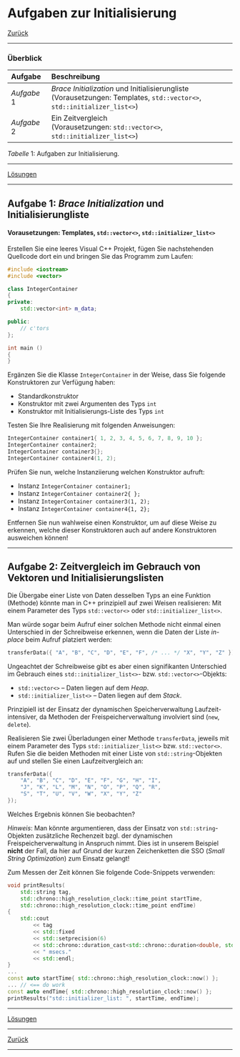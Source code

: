 # Aufgaben zur Initialisierung

[Zurück](./Exercises.md)

---

### Überblick

| Aufgabe | Beschreibung |
| :- | :- |
| *Aufgabe* 1 | *Brace Initialization* und Initialisierungliste<br/>(Vorausetzungen: Templates, `std::vector<>`, `std::initializer_list<>`) |
| *Aufgabe* 2 | Ein Zeitvergleich<br/>(Vorausetzungen: `std::vector<>`, `std::initializer_list<>`) |

*Tabelle* 1: Aufgaben zur Initialisierung.

---

[Lösungen](Exercises_11_Initialization.cpp)

---

## Aufgabe 1: *Brace Initialization* und Initialisierungliste

#### Vorausetzungen: Templates, `std::vector<>`, `std::initializer_list<>`

Erstellen Sie eine leeres Visual C++ Projekt,
fügen Sie nachstehenden Quellcode dort ein und bringen Sie das Programm zum Laufen:

```cpp
#include <iostream>
#include <vector>

class IntegerContainer
{
private:
    std::vector<int> m_data;

public:
    // c'tors
};

int main ()
{
}
```

Ergänzen Sie die Klasse `IntegerContainer` in der Weise,
dass Sie folgende Konstruktoren zur Verfügung haben:

  * Standardkonstruktor
  * Konstruktor mit zwei Argumenten des Typs `int`
  * Konstruktor mit Initialisierungs-Liste des Typs `int`

Testen Sie Ihre Realisierung mit folgenden Anweisungen:

```cpp
IntegerContainer container1{ 1, 2, 3, 4, 5, 6, 7, 8, 9, 10 };
IntegerContainer container2;
IntegerContainer container3{};
IntegerContainer container4(1, 2);
```

Prüfen Sie nun, welche Instanziierung welchen Konstruktor aufruft:

  * Instanz `IntegerContainer container1;`
  * Instanz `IntegerContainer container2{ };`
  * Instanz `IntegerContainer container3(1, 2);`
  * Instanz `IntegerContainer container4{1, 2};`

Entfernen Sie nun wahlweise einen Konstruktor, um auf diese Weise zu erkennen,
welche dieser Konstruktoren auch auf andere Konstruktoren ausweichen können!

---

## Aufgabe 2: Zeitvergleich im Gebrauch von Vektoren und Initialisierungslisten

Die Übergabe einer Liste von Daten desselben Typs
an eine Funktion (Methode) könnte man in C++ prinzipiell auf zwei Weisen
realisieren: Mit einem Parameter des Typs `std::vector<>` oder `std::initializer_list<>`.

Man würde sogar beim Aufruf einer solchen Methode nicht einmal einen Unterschied
in der Schreibweise erkennen,
wenn die Daten der Liste *in-place* beim Aufruf platziert werden:

```cpp
transferData({ "A", "B", "C", "D", "E", "F", /* ... */ "X", "Y", "Z" });
```

Ungeachtet der Schreibweise gibt es aber einen signifikanten Unterschied
im Gebrauch eines `std::initializer_list<>`- bzw. `std::vector<>`-Objekts:

  * `std::vector<>` &ndash; Daten liegen auf dem *Heap*.
  * `std::initializer_list<>` &ndash; Daten liegen auf dem *Stack*.

Prinzipiell ist der Einsatz der dynamischen Speicherverwaltung Laufzeit-intensiver,
da Methoden der Freispeicherverwaltung involviert sind (`new`, `delete`).

Realisieren Sie zwei Überladungen einer Methode `transferData`,
jeweils mit einem Parameter des Typs `std::initializer_list<>` bzw. `std::vector<>`.
Rufen Sie die beiden Methoden mit einer Liste von `std::string`-Objekten auf
und stellen Sie einen Laufzeitvergleich an:

```cpp
transferData({
    "A", "B", "C", "D", "E", "F", "G", "H", "I",
    "J", "K", "L", "M", "N", "O", "P", "Q", "R",
    "S", "T", "U", "V", "W", "X", "Y", "Z"
});
```

Welches Ergebnis können Sie beobachten?

*Hinweis*: Man könnte argumentieren, dass der Einsatz von `std::string`-Objekten
zusätzliche Rechenzeit bzgl. der dynamischen Freispeicherverwaltung in Anspruch nimmt.
Dies ist in unserem Beispiel **nicht** der Fall, da hier auf Grund der kurzen Zeichenketten
die SSO (*Small String Optimization*) zum Einsatz gelangt!

Zum Messen der Zeit können Sie folgende Code-Snippets verwenden:

```cpp
void printResults(
    std::string tag,
    std::chrono::high_resolution_clock::time_point startTime,
    std::chrono::high_resolution_clock::time_point endTime)
{
    std::cout
        << tag
        << std::fixed
        << std::setprecision(6)
        << std::chrono::duration_cast<std::chrono::duration<double, std::milli>>(endTime - startTime).count()
        << " msecs."
        << std::endl;
}
...
const auto startTime{ std::chrono::high_resolution_clock::now() };
... // <== do work
const auto endTime{ std::chrono::high_resolution_clock::now() };
printResults("std::initializer_list: ", startTime, endTime);
```

---

[Lösungen](Exercises_11_Initialization.cpp)

---

[Zurück](./Exercises.md)

---
